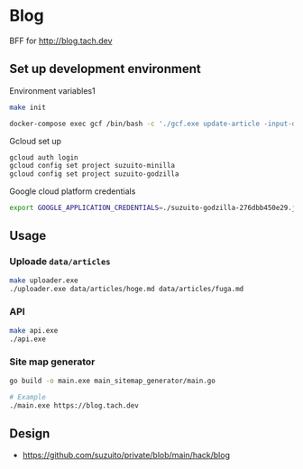# Blog

BFF for http://blog.tach.dev

## Set up development environment

Environment variables1

```bash
make init

docker-compose exec gcf /bin/bash -c './gcf.exe update-article -input-dir=./deployment/gcf/testdata'
```

Gcloud set up

```bash
gcloud auth login
gcloud config set project suzuito-minilla
gcloud config set project suzuito-godzilla
```

Google cloud platform credentials

```bash
export GOOGLE_APPLICATION_CREDENTIALS=./suzuito-godzilla-276dbb450e29.json
```

## Usage

### Uploade `data/articles`

```bash
make uploader.exe
./uploader.exe data/articles/hoge.md data/articles/fuga.md
```

### API

```bash
make api.exe
./api.exe
```

### Site map generator

```bash
go build -o main.exe main_sitemap_generator/main.go

# Example
./main.exe https://blog.tach.dev
```

## Design

- https://github.com/suzuito/private/blob/main/hack/blog